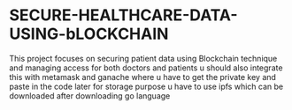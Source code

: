 # SECURE-HEALTHCARE-DATA-USING-bLOCKCHAIN
This project focuses on securing patient data using Blockchain technique and managing access  for both doctors and patients u should also integrate this with metamask and ganache where u have to get the private key and paste in the code later for storage purpose u have to use ipfs which can be downloaded after downloading go language 
